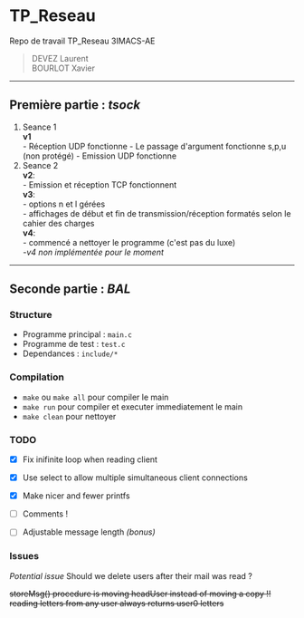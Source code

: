 # TP_Reseau
Repo de travail TP_Reseau 3IMACS-AE
> DEVEZ Laurent <br>
> BOURLOT Xavier

***

## Première partie : *tsock*

1. Seance 1   
	**v1**  
		- Réception UDP fonctionne
		- Le passage d'argument fonctionne s,p,u (non protégé)
		- Emission UDP fonctionne
2. Seance 2  
	**v2**:  
		- Emission et réception TCP fonctionnent  
	**v3**:  
		- options n et l gérées  
		- affichages de début et fin de transmission/réception formatés selon le cahier des charges  
	**v4**:  
		- commencé a nettoyer le programme (c'est pas du luxe)  
		-*v4 non implémentée pour le moment*  
		
***

## Seconde partie : *BAL*
### Structure

 * Programme principal : `main.c`
 * Programme de test : `test.c`
 * Dependances : `include/*`

### Compilation

* `make` ou `make all` pour compiler le main
* `make run` pour compiler et executer immediatement le main
* `make clean` pour nettoyer

### TODO

- [x] Fix inifinite loop when reading client
- [x] Use select to allow multiple simultaneous client connections
- [x] Make nicer and fewer printfs
- [ ] Comments !
- [ ] Adjustable message length *(bonus)*


### Issues
*Potential issue* Should we delete users after their mail was read ?

~~storeMsg() procedure is moving headUser instead of moving a copy !!~~
~~reading letters from any user always returns user0 letters~~
